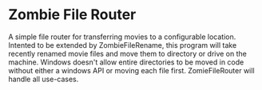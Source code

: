 # Zombie File Router
A simple file router for transferring movies to a configurable location. Intented to be extended by ZombieFileRename, this program will take recently renamed movie files and move them to directory or drive on the machine. Windows doesn't allow entire directories to be moved in code without either a windows API or moving each file first. ZomieFileRouter will handle all use-cases. 
